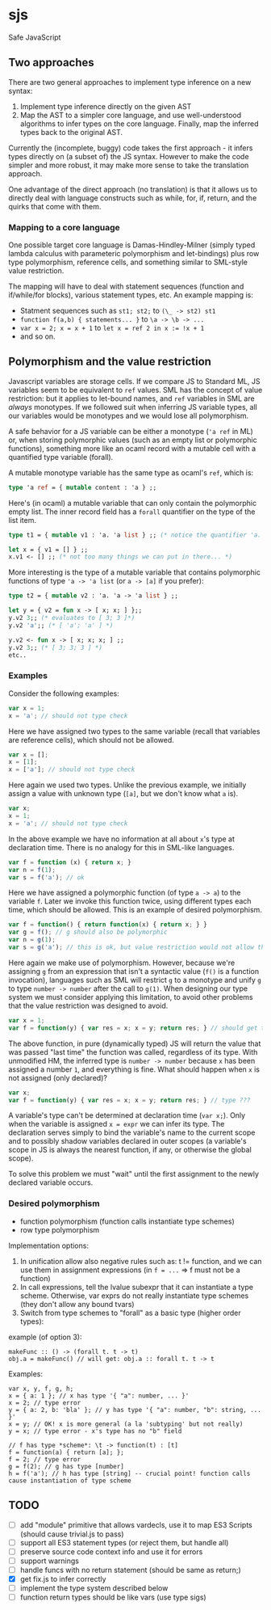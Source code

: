# sjs

Safe JavaScript

## Two approaches

There are two general approaches to implement type inference on a new syntax:

1. Implement type inference directly on the given AST
2. Map the AST to a simpler core language, and use well-understood algorithms to infer types on the core language. Finally, map the inferred types back to the original AST.

Currently the (incomplete, buggy) code takes the first approach - it infers types directly on (a subset of) the JS syntax. However to make the code simpler and more robust, it may make more sense to take the translation approach.

One advantage of the direct approach (no translation) is that it allows us to directly deal with language constructs such as while, for, if, return, and the quirks that come with them.

### Mapping to a core language

One possible target core language is Damas-Hindley-Milner (simply typed lambda calculus with parameteric polymorphism and let-bindings) plus row type polymorphism, reference cells, and something similar to SML-style value restriction.

The mapping will have to deal with statement sequences (function and if/while/for blocks), various statement types, etc. An example mapping is:

- Statment sequences such as `st1; st2;` to `(\_ -> st2) st1`
- `function f(a,b) { statements... }` to `\a -> \b -> ...`
- `var x = 2; x = x + 1` to `let x = ref 2 in x := !x + 1`
- and so on.


## Polymorphism and the value restriction

Javascript variables are storage cells. If we compare JS to Standard ML, JS variables seem to be equivalent to `ref` values. SML has the concept of value restriction: but it applies to let-bound names, and `ref` variables in SML are *always* monotypes. If we followed suit when inferring JS variable types, all our variables would be monotypes and we would lose all polymorphism.

A safe behavior for a JS variable can be either a monotype (`'a ref` in ML) or, when storing polymorphic values (such as an empty list or polymorphic functions), something more like an ocaml record with a mutable cell with a quantified type variable (forall).

A mutable monotype variable has the same type as ocaml's `ref`, which is:

```ocaml
type 'a ref = { mutable content : 'a } ;;
```

Here's (in ocaml) a mutable variable that can only contain the polymorphic empty list. The inner record field has a `forall` quantifier on the type of the list item.

```ocaml
type t1 = { mutable v1 : 'a. 'a list } ;; (* notice the quantifier 'a. *)

let x = { v1 = [] } ;;
x.v1 <- [] ;; (* not too many things we can put in there... *)
```

More interesting is the type of a mutable variable that contains polymorphic functions of type `'a -> 'a list` (or `a -> [a]` if you prefer):

```ocaml
type t2 = { mutable v2 : 'a. 'a -> 'a list } ;;

let y = { v2 = fun x -> [ x; x; ] };;
y.v2 3;; (* evaluates to [ 3; 3 ]*)
y.v2 'a';; (* [ 'a'; 'a' ] *)

y.v2 <- fun x -> [ x; x; x; ] ;;
y.v2 3;; (* [ 3; 3; 3 ] *)
etc..
```

### Examples

Consider the following examples:

```javascript
var x = 1;
x = 'a'; // should not type check
```

Here we have assigned two types to the same variable (recall that variables are reference cells), which should not be allowed.

```javascript
var x = [];
x = [1];
x = ['a']; // should not type check
```

Here again we used two types. Unlike the previous example, we initially assign a value with unknown type (`[a]`, but we don't know what `a` is).

```javascript
var x;
x = 1;
x = 'a'; // should not type check
```

In the above example we have no information at all about `x`'s type at declaration time. There is no analogy for this in SML-like languages.

```javascript
var f = function (x) { return x; }
var n = f(1);
var s = f('a'); // ok
```

Here we have assigned a polymorphic function (of type `a -> a`) to the variable `f`. Later we invoke this function twice, using different types each time, which should be allowed. This is an example of desired polymorphism.

```javascript
var f = function() { return function(x) { return x; } }
var g = f(); // g should also be polymorphic
var n = g(1);
var s = g('a'); // this is ok, but value restriction would not allow this to type check
```

Here again we make use of polymorphism. However, because we're assigning `g` from an expression that isn't a syntactic value (`f()` is a function invocation), languages such as SML will restrict `g` to a monotype and unify `g` to type `number -> number` after the call to `g(1)`. When designing our type system we must consider applying this limitation, to avoid other problems that the value restriction was designed to avoid.

```javascript
var x = 1;
var f = function(y) { var res = x; x = y; return res; } // should get type: number -> number
```

The above function, in pure (dynamically typed) JS will return the value that was passed "last time" the function was called, regardless of its type. With unmodified HM, the inferred type is `number -> number` because `x` has been assigned a number `1`, and everything is fine. What should happen when `x` is not assigned (only declared)?

```javascript
var x;
var f = function(y) { var res = x; x = y; return res; } // type ???
```

A variable's type can't be determined at declaration time (`var x;`). Only when the variable is assigned `x = expr` we can infer its type. The declaration serves simply to bind the variable's name to the current scope and to possibly shadow variables declared in outer scopes (a variable's scope in JS is always the nearest function, if any, or otherwise the global scope).

To solve this problem we must "wait" until the first assignment to the newly declared variable occurs. 

### Desired polymorphism

- function polymorphism (function calls instantiate type schemes)
- row type polymorphism


Implementation options:

1. In unification allow also negative rules such as: t != function, and we can use them in assignment expressions (in `f = ...` => f must not be a function)
2. In call expressions, tell the lvalue subexpr that it can instantiate a type scheme. Otherwise, var exprs do not really instantiate type schemes (they don't allow any bound tvars)
3. Switch from type schemes to "forall" as a basic type (higher order types):

example (of option 3):

    makeFunc :: () -> (forall t. t -> t)
    obj.a = makeFunc() // will get: obj.a :: forall t. t -> t
    

Examples:

    var x, y, f, g, h;
    x = { a: 1 }; // x has type '{ "a": number, ... }'
    x = 2; // type error
    y = { a: 2, b: 'bla' }; // y has type '{ "a": number, "b": string, ... }'
    x = y; // OK! x is more general (a la 'subtyping' but not really)
    y = x; // type error - x's type has no "b" field

    // f has type *scheme*: \t -> function(t) : [t]
    f = function(a) { return [a]; };
    f = 2; // type error
    g = f(2); // g has type [number]
    h = f('a'); // h has type [string] -- crucial point! function calls cause instantiation of type scheme



## TODO

- [ ] add "module" primitive that allows vardecls, use it to map ES3 Scripts (should cause trivial.js to pass)
- [ ] support all ES3 statement types (or reject them, but handle all)
- [ ] preserve source code context info and use it for errors
- [ ] support warnings
- [ ] handle funcs with no return statement (should be same as return;)
- [x] get fix.js to infer correctly
- [ ] implement the type system described below
- [ ] function return types should be like vars (use type sigs)
